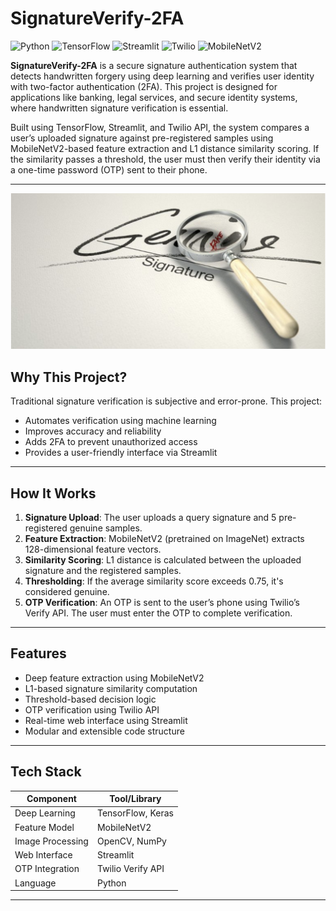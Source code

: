 # SignatureVerify-2FA
![Python](https://img.shields.io/badge/Python-3.9-blue)
![TensorFlow](https://img.shields.io/badge/Model-TensorFlow-orange)
![Streamlit](https://img.shields.io/badge/UI-Streamlit-red)
![Twilio](https://img.shields.io/badge/2FA-Twilio-red)
![MobileNetV2](https://img.shields.io/badge/FeatureExtractor-MobileNetV2-brightgreen)

**SignatureVerify-2FA** is a secure signature authentication system that detects handwritten forgery using deep learning and verifies user identity with two-factor authentication (2FA). This project is designed for applications like banking, legal services, and secure identity systems, where handwritten signature verification is essential.

Built using TensorFlow, Streamlit, and Twilio API, the system compares a user’s uploaded signature against pre-registered samples using MobileNetV2-based feature extraction and L1 distance similarity scoring. If the similarity passes a threshold, the user must then verify their identity via a one-time password (OTP) sent to their phone.

---
<p align="center">
  <img src="signature_detection_banner.png" width="600" alt="Signature Verification Banner">
</p>

## Why This Project?

Traditional signature verification is subjective and error-prone. This project:
- Automates verification using machine learning
- Improves accuracy and reliability
- Adds 2FA to prevent unauthorized access
- Provides a user-friendly interface via Streamlit

---

## How It Works

1. **Signature Upload**: The user uploads a query signature and 5 pre-registered genuine samples.
2. **Feature Extraction**: MobileNetV2 (pretrained on ImageNet) extracts 128-dimensional feature vectors.
3. **Similarity Scoring**: L1 distance is calculated between the uploaded signature and the registered samples.
4. **Thresholding**: If the average similarity score exceeds 0.75, it's considered genuine.
5. **OTP Verification**: An OTP is sent to the user’s phone using Twilio’s Verify API. The user must enter the OTP to complete verification.

---

## Features

- Deep feature extraction using MobileNetV2
- L1-based signature similarity computation
- Threshold-based decision logic
- OTP verification using Twilio API
- Real-time web interface using Streamlit
- Modular and extensible code structure

---

## Tech Stack

| Component        | Tool/Library             |
|------------------|--------------------------|
| Deep Learning    | TensorFlow, Keras        |
| Feature Model    | MobileNetV2              |
| Image Processing | OpenCV, NumPy            |
| Web Interface    | Streamlit                |
| OTP Integration  | Twilio Verify API        |
| Language         | Python                   |

---

